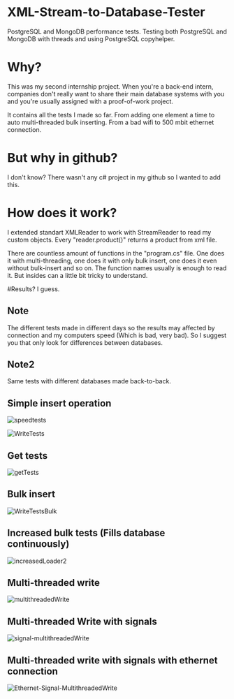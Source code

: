 # XML-Stream-to-Database-Tester
PostgreSQL and MongoDB performance tests. Testing both PostgreSQL and MongoDB with threads and using PostgreSQL copyhelper. 

# Why?
This was my second internship project. When you're a back-end intern, companies don't really want to share their main database systems with you and you're usually assigned with a proof-of-work project.

It contains all the tests I made so far. From adding one element a time to auto multi-threaded bulk inserting. From a bad wifi to 500 mbit ethernet connection.

# But why in github?
I don't know? There wasn't any c# project in my github so I wanted to add this.

# How does it work?
I extended standart XMLReader to work with StreamReader to read my custom objects. Every "reader.product()" returns a product from xml file.

There are countless amount of functions in the "program.cs" file. One does it with multi-threading, one does it with only bulk insert, one does it even without bulk-insert and so on. The function names usually is enough to read it. But insides can a little bit tricky to understand.

#Results? I guess.

## Note
The different tests made in different days so the results may affected by connection and my computers speed (Which is bad, very bad). So I suggest you that only look for differences between databases. 
## Note2
Same tests with different databases made back-to-back.


## Simple insert operation
![speedtests](https://user-images.githubusercontent.com/77689346/184593180-2bad980c-7e8c-4dfa-aee1-3f2a9cbcee1b.png)

![WriteTests](https://user-images.githubusercontent.com/77689346/184593220-a2b49b1e-8a31-433d-bd83-1c0e51ff9729.png)

## Get tests
![getTests](https://user-images.githubusercontent.com/77689346/184593248-7b6b38a1-97d4-45eb-9da8-1c28781c20e7.png)

 ## Bulk insert
![WriteTestsBulk](https://user-images.githubusercontent.com/77689346/184593335-a2292f29-b7ee-474f-94e3-a3a49a54d375.png)

## Increased bulk tests (Fills database continuously)
![increasedLoader2](https://user-images.githubusercontent.com/77689346/184593454-47f04357-b692-4a87-8698-832da556bd1d.png)

## Multi-threaded write
![multithreadedWrite](https://user-images.githubusercontent.com/77689346/184593520-bb65f53b-ce11-4619-a3eb-abc2ca996678.png)

## Multi-threaded Write with signals
![signal-multithreadedWrite](https://user-images.githubusercontent.com/77689346/184593573-c34ba942-2e3d-4d7f-8d80-1d7f879de01b.png)

## Multi-threaded write with signals with ethernet connection
![Ethernet-Signal-MultithreadedWrite](https://user-images.githubusercontent.com/77689346/184593621-68bd2ccc-6787-493e-a1df-af8ab1639303.png)

